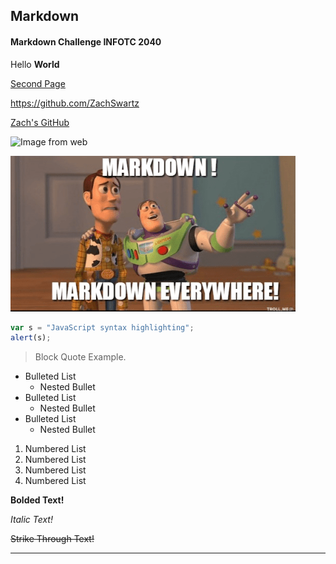 ## Markdown
#### Markdown Challenge INFOTC 2040

Hello **World**

[Second Page](second.md)

<https://github.com/ZachSwartz>

[Zach's GitHub](https://github.com/ZachSwartz)

![Image from web](https://encrypted-tbn0.gstatic.com/images?q=tbn:ANd9GcTbS8ApK0IBCzlbmTz_Mql--fN62UyJlXsQPqFwTdvZ1pAJuGHjWg)

![Image in local directory](LocalImage.png)


```javascript
var s = "JavaScript syntax highlighting";
alert(s);
```

>Block Quote Example.


* Bulleted List
  * Nested Bullet
* Bulleted List
  * Nested Bullet
* Bulleted List
  * Nested Bullet


1. Numbered List
2. Numbered List
3. Numbered List
4. Numbered List

**Bolded Text!**

*Italic Text!*

~~Strike Through Text!~~

-------------
